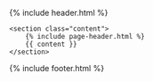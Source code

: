 {% include header.html %}

<div class="search container">

<!-- /main content -->

	<section class="content">
		{% include page-header.html %}
		{{ content }}
	</section>

</div> <!-- container -->

{% include footer.html %}
